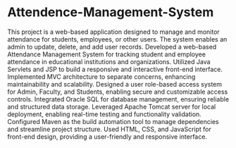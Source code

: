 # Attendence-Management-System
This project is a web-based application designed to manage and monitor attendance for students, employees, or other users. The system enables an admin to update, delete, and add user records.
Developed a web-based Attendance Management System for tracking student and employee attendance in educational institutions and organizations.
Utilized Java Servlets and JSP to build a responsive and interactive front-end interface.
Implemented MVC architecture to separate concerns, enhancing maintainability and scalability.
Designed a user role-based access system for Admin, Faculty, and Students, enabling secure and customizable access controls.
Integrated Oracle SQL for database management, ensuring reliable and structured data storage.
Leveraged Apache Tomcat server for local deployment, enabling real-time testing and functionality validation.
Configured Maven as the build automation tool to manage dependencies and streamline project structure.
Used HTML, CSS, and JavaScript for front-end design, providing a user-friendly and responsive interface.





